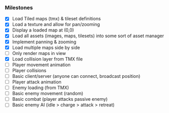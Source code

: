 ### Milestones
- [X] Load Tiled maps (tmx) & tileset definitions
- [X] Load a texture and allow for pan/zooming
- [X] Display a loaded map at (0,0)
- [X] Load all assets (images, maps, tilesets) into some sort of asset manager
- [X] Implement panning & zooming
- [X] Load multiple maps side by side
- [ ] Only render maps in view
- [X] Load collision layer from TMX file
- [ ] Player movement animation
- [ ] Player collisions
- [ ] Basic client/server (anyone can connect, broadcast position)
- [ ] Player attack animation
- [ ] Enemy loading (from TMX)
- [ ] Basic enemy movement (random)
- [ ] Basic combat (player attacks passive enemy)
- [ ] Basic enemy AI (idle > charge > attack > retreat)
